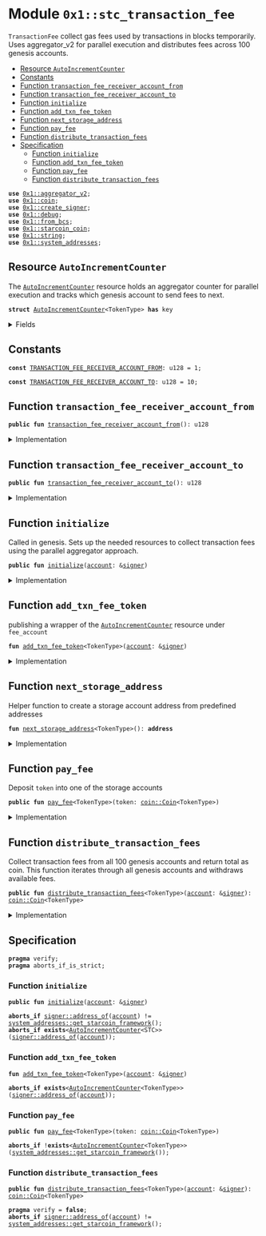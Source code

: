 
<a id="0x1_stc_transaction_fee"></a>

# Module `0x1::stc_transaction_fee`

<code>TransactionFee</code> collect gas fees used by transactions in blocks temporarily.
Uses aggregator_v2 for parallel execution and distributes fees across 100 genesis accounts.


-  [Resource `AutoIncrementCounter`](#0x1_stc_transaction_fee_AutoIncrementCounter)
-  [Constants](#@Constants_0)
-  [Function `transaction_fee_receiver_account_from`](#0x1_stc_transaction_fee_transaction_fee_receiver_account_from)
-  [Function `transaction_fee_receiver_account_to`](#0x1_stc_transaction_fee_transaction_fee_receiver_account_to)
-  [Function `initialize`](#0x1_stc_transaction_fee_initialize)
-  [Function `add_txn_fee_token`](#0x1_stc_transaction_fee_add_txn_fee_token)
-  [Function `next_storage_address`](#0x1_stc_transaction_fee_next_storage_address)
-  [Function `pay_fee`](#0x1_stc_transaction_fee_pay_fee)
-  [Function `distribute_transaction_fees`](#0x1_stc_transaction_fee_distribute_transaction_fees)
-  [Specification](#@Specification_1)
    -  [Function `initialize`](#@Specification_1_initialize)
    -  [Function `add_txn_fee_token`](#@Specification_1_add_txn_fee_token)
    -  [Function `pay_fee`](#@Specification_1_pay_fee)
    -  [Function `distribute_transaction_fees`](#@Specification_1_distribute_transaction_fees)


<pre><code><b>use</b> <a href="aggregator_v2.md#0x1_aggregator_v2">0x1::aggregator_v2</a>;
<b>use</b> <a href="coin.md#0x1_coin">0x1::coin</a>;
<b>use</b> <a href="create_signer.md#0x1_create_signer">0x1::create_signer</a>;
<b>use</b> <a href="../../starcoin-stdlib/doc/debug.md#0x1_debug">0x1::debug</a>;
<b>use</b> <a href="../../starcoin-stdlib/doc/from_bcs.md#0x1_from_bcs">0x1::from_bcs</a>;
<b>use</b> <a href="starcoin_coin.md#0x1_starcoin_coin">0x1::starcoin_coin</a>;
<b>use</b> <a href="../../move-stdlib/doc/string.md#0x1_string">0x1::string</a>;
<b>use</b> <a href="system_addresses.md#0x1_system_addresses">0x1::system_addresses</a>;
</code></pre>



<a id="0x1_stc_transaction_fee_AutoIncrementCounter"></a>

## Resource `AutoIncrementCounter`

The <code><a href="stc_transaction_fee.md#0x1_stc_transaction_fee_AutoIncrementCounter">AutoIncrementCounter</a></code> resource holds an aggregator counter for parallel execution
and tracks which genesis account to send fees to next.


<pre><code><b>struct</b> <a href="stc_transaction_fee.md#0x1_stc_transaction_fee_AutoIncrementCounter">AutoIncrementCounter</a>&lt;TokenType&gt; <b>has</b> key
</code></pre>



<details>
<summary>Fields</summary>


<dl>
<dt>
<code>counter: <a href="aggregator_v2.md#0x1_aggregator_v2_Aggregator">aggregator_v2::Aggregator</a>&lt;u64&gt;</code>
</dt>
<dd>
 Counter that keeps incrementing to determine which genesis account to use
</dd>
</dl>


</details>

<a id="@Constants_0"></a>

## Constants


<a id="0x1_stc_transaction_fee_TRANSACTION_FEE_RECEIVER_ACCOUNT_FROM"></a>



<pre><code><b>const</b> <a href="stc_transaction_fee.md#0x1_stc_transaction_fee_TRANSACTION_FEE_RECEIVER_ACCOUNT_FROM">TRANSACTION_FEE_RECEIVER_ACCOUNT_FROM</a>: u128 = 1;
</code></pre>



<a id="0x1_stc_transaction_fee_TRANSACTION_FEE_RECEIVER_ACCOUNT_TO"></a>



<pre><code><b>const</b> <a href="stc_transaction_fee.md#0x1_stc_transaction_fee_TRANSACTION_FEE_RECEIVER_ACCOUNT_TO">TRANSACTION_FEE_RECEIVER_ACCOUNT_TO</a>: u128 = 10;
</code></pre>



<a id="0x1_stc_transaction_fee_transaction_fee_receiver_account_from"></a>

## Function `transaction_fee_receiver_account_from`



<pre><code><b>public</b> <b>fun</b> <a href="stc_transaction_fee.md#0x1_stc_transaction_fee_transaction_fee_receiver_account_from">transaction_fee_receiver_account_from</a>(): u128
</code></pre>



<details>
<summary>Implementation</summary>


<pre><code><b>public</b> <b>fun</b> <a href="stc_transaction_fee.md#0x1_stc_transaction_fee_transaction_fee_receiver_account_from">transaction_fee_receiver_account_from</a>(): u128 { <a href="stc_transaction_fee.md#0x1_stc_transaction_fee_TRANSACTION_FEE_RECEIVER_ACCOUNT_FROM">TRANSACTION_FEE_RECEIVER_ACCOUNT_FROM</a> }
</code></pre>



</details>

<a id="0x1_stc_transaction_fee_transaction_fee_receiver_account_to"></a>

## Function `transaction_fee_receiver_account_to`



<pre><code><b>public</b> <b>fun</b> <a href="stc_transaction_fee.md#0x1_stc_transaction_fee_transaction_fee_receiver_account_to">transaction_fee_receiver_account_to</a>(): u128
</code></pre>



<details>
<summary>Implementation</summary>


<pre><code><b>public</b> <b>fun</b> <a href="stc_transaction_fee.md#0x1_stc_transaction_fee_transaction_fee_receiver_account_to">transaction_fee_receiver_account_to</a>(): u128 { <a href="stc_transaction_fee.md#0x1_stc_transaction_fee_TRANSACTION_FEE_RECEIVER_ACCOUNT_TO">TRANSACTION_FEE_RECEIVER_ACCOUNT_TO</a> }
</code></pre>



</details>

<a id="0x1_stc_transaction_fee_initialize"></a>

## Function `initialize`

Called in genesis. Sets up the needed resources to collect transaction fees using
the parallel aggregator approach.


<pre><code><b>public</b> <b>fun</b> <a href="stc_transaction_fee.md#0x1_stc_transaction_fee_initialize">initialize</a>(<a href="account.md#0x1_account">account</a>: &<a href="../../move-stdlib/doc/signer.md#0x1_signer">signer</a>)
</code></pre>



<details>
<summary>Implementation</summary>


<pre><code><b>public</b> <b>fun</b> <a href="stc_transaction_fee.md#0x1_stc_transaction_fee_initialize">initialize</a>(<a href="account.md#0x1_account">account</a>: &<a href="../../move-stdlib/doc/signer.md#0x1_signer">signer</a>) {
    // Timestamp::assert_genesis();
    <a href="system_addresses.md#0x1_system_addresses_assert_starcoin_framework">system_addresses::assert_starcoin_framework</a>(<a href="account.md#0x1_account">account</a>);

    // accept fees in all the currencies
    <a href="stc_transaction_fee.md#0x1_stc_transaction_fee_add_txn_fee_token">add_txn_fee_token</a>&lt;STC&gt;(<a href="account.md#0x1_account">account</a>);
}
</code></pre>



</details>

<a id="0x1_stc_transaction_fee_add_txn_fee_token"></a>

## Function `add_txn_fee_token`

publishing a wrapper of the <code><a href="stc_transaction_fee.md#0x1_stc_transaction_fee_AutoIncrementCounter">AutoIncrementCounter</a></code> resource under <code>fee_account</code>


<pre><code><b>fun</b> <a href="stc_transaction_fee.md#0x1_stc_transaction_fee_add_txn_fee_token">add_txn_fee_token</a>&lt;TokenType&gt;(<a href="account.md#0x1_account">account</a>: &<a href="../../move-stdlib/doc/signer.md#0x1_signer">signer</a>)
</code></pre>



<details>
<summary>Implementation</summary>


<pre><code><b>fun</b> <a href="stc_transaction_fee.md#0x1_stc_transaction_fee_add_txn_fee_token">add_txn_fee_token</a>&lt;TokenType&gt;(<a href="account.md#0x1_account">account</a>: &<a href="../../move-stdlib/doc/signer.md#0x1_signer">signer</a>) {
    <b>move_to</b>(
        <a href="account.md#0x1_account">account</a>,
        <a href="stc_transaction_fee.md#0x1_stc_transaction_fee_AutoIncrementCounter">AutoIncrementCounter</a>&lt;TokenType&gt; {
            counter: <a href="aggregator_v2.md#0x1_aggregator_v2_create_unbounded_aggregator">aggregator_v2::create_unbounded_aggregator</a>(),
        }
    )
}
</code></pre>



</details>

<a id="0x1_stc_transaction_fee_next_storage_address"></a>

## Function `next_storage_address`

Helper function to create a storage account address from predefined addresses


<pre><code><b>fun</b> <a href="stc_transaction_fee.md#0x1_stc_transaction_fee_next_storage_address">next_storage_address</a>&lt;TokenType&gt;(): <b>address</b>
</code></pre>



<details>
<summary>Implementation</summary>


<pre><code><b>fun</b> <a href="stc_transaction_fee.md#0x1_stc_transaction_fee_next_storage_address">next_storage_address</a>&lt;TokenType&gt;(): <b>address</b> <b>acquires</b> <a href="stc_transaction_fee.md#0x1_stc_transaction_fee_AutoIncrementCounter">AutoIncrementCounter</a> {
    // Increment counter and get which storage <a href="account.md#0x1_account">account</a> <b>to</b> <b>use</b>
    <b>let</b> counter_resource = <b>borrow_global_mut</b>&lt;<a href="stc_transaction_fee.md#0x1_stc_transaction_fee_AutoIncrementCounter">AutoIncrementCounter</a>&lt;TokenType&gt;&gt;(
        <a href="system_addresses.md#0x1_system_addresses_get_starcoin_framework">system_addresses::get_starcoin_framework</a>()
    );
    <a href="aggregator_v2.md#0x1_aggregator_v2_add">aggregator_v2::add</a>(&<b>mut</b> counter_resource.counter, 1);
    <b>let</b> counter = (<a href="aggregator_v2.md#0x1_aggregator_v2_read">aggregator_v2::read</a>(&counter_resource.counter) <b>as</b> u128);
    <b>let</b> range = <a href="stc_transaction_fee.md#0x1_stc_transaction_fee_TRANSACTION_FEE_RECEIVER_ACCOUNT_TO">TRANSACTION_FEE_RECEIVER_ACCOUNT_TO</a> - <a href="stc_transaction_fee.md#0x1_stc_transaction_fee_TRANSACTION_FEE_RECEIVER_ACCOUNT_FROM">TRANSACTION_FEE_RECEIVER_ACCOUNT_FROM</a>;
    <b>let</b> addr_u128 = <a href="stc_transaction_fee.md#0x1_stc_transaction_fee_TRANSACTION_FEE_RECEIVER_ACCOUNT_FROM">TRANSACTION_FEE_RECEIVER_ACCOUNT_FROM</a> + (counter % range);

    <a href="../../starcoin-stdlib/doc/from_bcs.md#0x1_from_bcs_u128_to_address">from_bcs::u128_to_address</a>(addr_u128)
}
</code></pre>



</details>

<a id="0x1_stc_transaction_fee_pay_fee"></a>

## Function `pay_fee`

Deposit <code>token</code> into one of the storage accounts


<pre><code><b>public</b> <b>fun</b> <a href="stc_transaction_fee.md#0x1_stc_transaction_fee_pay_fee">pay_fee</a>&lt;TokenType&gt;(token: <a href="coin.md#0x1_coin_Coin">coin::Coin</a>&lt;TokenType&gt;)
</code></pre>



<details>
<summary>Implementation</summary>


<pre><code><b>public</b> <b>fun</b> <a href="stc_transaction_fee.md#0x1_stc_transaction_fee_pay_fee">pay_fee</a>&lt;TokenType&gt;(token: <a href="coin.md#0x1_coin_Coin">coin::Coin</a>&lt;TokenType&gt;) <b>acquires</b> <a href="stc_transaction_fee.md#0x1_stc_transaction_fee_AutoIncrementCounter">AutoIncrementCounter</a> {
    <b>let</b> counter_resource = <b>borrow_global_mut</b>&lt;<a href="stc_transaction_fee.md#0x1_stc_transaction_fee_AutoIncrementCounter">AutoIncrementCounter</a>&lt;TokenType&gt;&gt;(
        <a href="system_addresses.md#0x1_system_addresses_get_starcoin_framework">system_addresses::get_starcoin_framework</a>()
    );

    // Get the target genesis <a href="account.md#0x1_account">account</a> <b>address</b>
    <b>let</b> deposit_address = <a href="stc_transaction_fee.md#0x1_stc_transaction_fee_next_storage_address">next_storage_address</a>&lt;TokenType&gt;();

    // Deposit the fee directly <b>to</b> the selected genesis <a href="account.md#0x1_account">account</a>
    <a href="coin.md#0x1_coin_deposit">coin::deposit</a>(deposit_address, token);
}
</code></pre>



</details>

<a id="0x1_stc_transaction_fee_distribute_transaction_fees"></a>

## Function `distribute_transaction_fees`

Collect transaction fees from all 100 genesis accounts and return total as coin.
This function iterates through all genesis accounts and withdraws available fees.


<pre><code><b>public</b> <b>fun</b> <a href="stc_transaction_fee.md#0x1_stc_transaction_fee_distribute_transaction_fees">distribute_transaction_fees</a>&lt;TokenType&gt;(<a href="account.md#0x1_account">account</a>: &<a href="../../move-stdlib/doc/signer.md#0x1_signer">signer</a>): <a href="coin.md#0x1_coin_Coin">coin::Coin</a>&lt;TokenType&gt;
</code></pre>



<details>
<summary>Implementation</summary>


<pre><code><b>public</b> <b>fun</b> <a href="stc_transaction_fee.md#0x1_stc_transaction_fee_distribute_transaction_fees">distribute_transaction_fees</a>&lt;TokenType&gt;(
    <a href="account.md#0x1_account">account</a>: &<a href="../../move-stdlib/doc/signer.md#0x1_signer">signer</a>,
): <a href="coin.md#0x1_coin_Coin">coin::Coin</a>&lt;TokenType&gt; <b>acquires</b> <a href="stc_transaction_fee.md#0x1_stc_transaction_fee_AutoIncrementCounter">AutoIncrementCounter</a> {
    <a href="../../starcoin-stdlib/doc/debug.md#0x1_debug_print">debug::print</a>(&std::string::utf8(b"stc_block::distribute_transaction_fees | Entered"));

    <a href="system_addresses.md#0x1_system_addresses_assert_starcoin_framework">system_addresses::assert_starcoin_framework</a>(<a href="account.md#0x1_account">account</a>);

    // Create accumulator for all collected fees
    <b>let</b> total_fees = <a href="coin.md#0x1_coin_zero">coin::zero</a>&lt;TokenType&gt;();

    <b>let</b> first_withdraw_address = <a href="stc_transaction_fee.md#0x1_stc_transaction_fee_next_storage_address">next_storage_address</a>&lt;TokenType&gt;();

    <b>while</b> (<b>true</b>) {
        <b>let</b> withdraw_address = <a href="stc_transaction_fee.md#0x1_stc_transaction_fee_next_storage_address">next_storage_address</a>&lt;TokenType&gt;();

        // Check <b>if</b> the genesis <a href="account.md#0x1_account">account</a> <b>has</b> <a href="../../starcoin-stdlib/doc/any.md#0x1_any">any</a> balance
        <b>if</b> (<a href="coin.md#0x1_coin_balance">coin::balance</a>&lt;TokenType&gt;(withdraw_address) &gt; 0) {
            <b>let</b> account_balance = <a href="coin.md#0x1_coin_balance">coin::balance</a>&lt;TokenType&gt;(withdraw_address);
            // Create <a href="../../move-stdlib/doc/signer.md#0x1_signer">signer</a> for the genesis <a href="account.md#0x1_account">account</a> and withdraw all funds
            <b>let</b> genesis_signer = <a href="create_signer.md#0x1_create_signer_create_signer">create_signer::create_signer</a>(withdraw_address);
            <b>let</b> withdrawn_coin = <a href="coin.md#0x1_coin_withdraw">coin::withdraw</a>&lt;TokenType&gt;(&genesis_signer, account_balance);
            <a href="coin.md#0x1_coin_merge">coin::merge</a>(&<b>mut</b> total_fees, withdrawn_coin);
        };

        <b>if</b> (withdraw_address == first_withdraw_address) <b>break</b>;
    };

    total_fees
}
</code></pre>



</details>

<a id="@Specification_1"></a>

## Specification



<pre><code><b>pragma</b> verify;
<b>pragma</b> aborts_if_is_strict;
</code></pre>



<a id="@Specification_1_initialize"></a>

### Function `initialize`


<pre><code><b>public</b> <b>fun</b> <a href="stc_transaction_fee.md#0x1_stc_transaction_fee_initialize">initialize</a>(<a href="account.md#0x1_account">account</a>: &<a href="../../move-stdlib/doc/signer.md#0x1_signer">signer</a>)
</code></pre>




<pre><code><b>aborts_if</b> <a href="../../move-stdlib/doc/signer.md#0x1_signer_address_of">signer::address_of</a>(<a href="account.md#0x1_account">account</a>) != <a href="system_addresses.md#0x1_system_addresses_get_starcoin_framework">system_addresses::get_starcoin_framework</a>();
<b>aborts_if</b> <b>exists</b>&lt;<a href="stc_transaction_fee.md#0x1_stc_transaction_fee_AutoIncrementCounter">AutoIncrementCounter</a>&lt;STC&gt;&gt;(<a href="../../move-stdlib/doc/signer.md#0x1_signer_address_of">signer::address_of</a>(<a href="account.md#0x1_account">account</a>));
</code></pre>



<a id="@Specification_1_add_txn_fee_token"></a>

### Function `add_txn_fee_token`


<pre><code><b>fun</b> <a href="stc_transaction_fee.md#0x1_stc_transaction_fee_add_txn_fee_token">add_txn_fee_token</a>&lt;TokenType&gt;(<a href="account.md#0x1_account">account</a>: &<a href="../../move-stdlib/doc/signer.md#0x1_signer">signer</a>)
</code></pre>




<pre><code><b>aborts_if</b> <b>exists</b>&lt;<a href="stc_transaction_fee.md#0x1_stc_transaction_fee_AutoIncrementCounter">AutoIncrementCounter</a>&lt;TokenType&gt;&gt;(<a href="../../move-stdlib/doc/signer.md#0x1_signer_address_of">signer::address_of</a>(<a href="account.md#0x1_account">account</a>));
</code></pre>



<a id="@Specification_1_pay_fee"></a>

### Function `pay_fee`


<pre><code><b>public</b> <b>fun</b> <a href="stc_transaction_fee.md#0x1_stc_transaction_fee_pay_fee">pay_fee</a>&lt;TokenType&gt;(token: <a href="coin.md#0x1_coin_Coin">coin::Coin</a>&lt;TokenType&gt;)
</code></pre>




<pre><code><b>aborts_if</b> !<b>exists</b>&lt;<a href="stc_transaction_fee.md#0x1_stc_transaction_fee_AutoIncrementCounter">AutoIncrementCounter</a>&lt;TokenType&gt;&gt;(<a href="system_addresses.md#0x1_system_addresses_get_starcoin_framework">system_addresses::get_starcoin_framework</a>());
</code></pre>



<a id="@Specification_1_distribute_transaction_fees"></a>

### Function `distribute_transaction_fees`


<pre><code><b>public</b> <b>fun</b> <a href="stc_transaction_fee.md#0x1_stc_transaction_fee_distribute_transaction_fees">distribute_transaction_fees</a>&lt;TokenType&gt;(<a href="account.md#0x1_account">account</a>: &<a href="../../move-stdlib/doc/signer.md#0x1_signer">signer</a>): <a href="coin.md#0x1_coin_Coin">coin::Coin</a>&lt;TokenType&gt;
</code></pre>




<pre><code><b>pragma</b> verify = <b>false</b>;
<b>aborts_if</b> <a href="../../move-stdlib/doc/signer.md#0x1_signer_address_of">signer::address_of</a>(<a href="account.md#0x1_account">account</a>) != <a href="system_addresses.md#0x1_system_addresses_get_starcoin_framework">system_addresses::get_starcoin_framework</a>();
</code></pre>


[move-book]: https://starcoin.dev/move/book/SUMMARY
